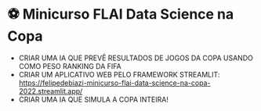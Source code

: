 # ⚽ Minicurso FLAI Data Science na Copa

- CRIAR UMA IA QUE PREVÊ RESULTADOS DE JOGOS DA COPA USANDO COMO PESO RANKING DA FIFA
- CRIAR UM APLICATIVO WEB PELO FRAMEWORK STREAMLIT: https://felipedebiazi-minicurso-flai-data-science-na-copa-2022.streamlit.app/
- CRIAR UMA IA QUE SIMULA A COPA INTEIRA!
